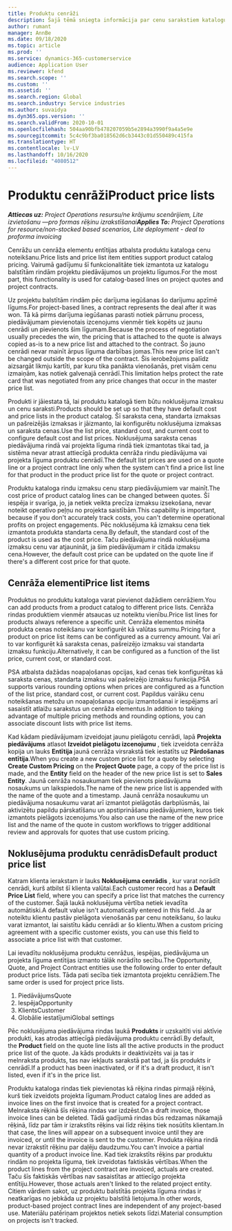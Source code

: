 ```yaml
---
title: Produktu cenrāži
description: Šajā tēmā sniegta informācija par cenu sarakstiem katalogu cenrāžos, ko izmanto projektu piedāvājumos un līgumos.
author: rumant
manager: AnnBe
ms.date: 09/18/2020
ms.topic: article
ms.prod: ''
ms.service: dynamics-365-customerservice
audience: Application User
ms.reviewer: kfend
ms.search.scope: ''
ms.custom: ''
ms.assetid: ''
ms.search.region: Global
ms.search.industry: Service industries
ms.author: suvaidya
ms.dyn365.ops.version: ''
ms.search.validFrom: 2020-10-01
ms.openlocfilehash: 504aa90bfb478207059b5e2894a3990f9a4a5e9e
ms.sourcegitcommit: 5c4c9bf3ba018562d6cb3443c01d550489c415fa
ms.translationtype: HT
ms.contentlocale: lv-LV
ms.lasthandoff: 10/16/2020
ms.locfileid: "4080512"
---
```

# <a name="product-price-lists"></a><span data-ttu-id="ff34e-103">Produktu cenrāži</span><span class="sxs-lookup"><span data-stu-id="ff34e-103">Product price lists</span></span>

<span data-ttu-id="ff34e-104">_**Attiecas uz:** Project Operations resursu/ne krājumu scenārijiem, Lite izvietošanu —pro formas rēķinu izrakstīšanai_</span><span class="sxs-lookup"><span data-stu-id="ff34e-104">_**Applies To:** Project Operations for resource/non-stocked based scenarios, Lite deployment - deal to proforma invoicing_</span></span>

<span data-ttu-id="ff34e-105">Cenrāžu un cenrāža elementu entītijas atbalsta produktu kataloga cenu noteikšanu.</span><span class="sxs-lookup"><span data-stu-id="ff34e-105">Price lists and price list item entities support product catalog pricing.</span></span> <span data-ttu-id="ff34e-106">Vairumā gadījumu šī funkcionalitāte tiek izmantota uz katalogu balstītām rindām projektu piedāvājumos un projektu līgumos.</span><span class="sxs-lookup"><span data-stu-id="ff34e-106">For the most part, this functionality is used for catalog-based lines on project quotes and project contracts.</span></span>

<span data-ttu-id="ff34e-107">Uz projektu balstītām rindām pēc darījuma iegūšanas šo darījumu apzīmē līgums.</span><span class="sxs-lookup"><span data-stu-id="ff34e-107">For project-based lines, a contract represents the deal after it was won.</span></span> <span data-ttu-id="ff34e-108">Tā kā pirms darījuma iegūšanas parasti notiek pārrunu process, piedāvājumam pievienotais izcenojums vienmēr tiek kopēts uz jaunu cenrādi un pievienots šim līgumam.</span><span class="sxs-lookup"><span data-stu-id="ff34e-108">Because the process of negotiation usually precedes the win, the pricing that is attached to the quote is always copied as-is to a new price list and attached to the contract.</span></span> <span data-ttu-id="ff34e-109">Šo jauno cenrādi nevar mainīt ārpus līguma darbības jomas.</span><span class="sxs-lookup"><span data-stu-id="ff34e-109">This new price list can't be changed outside the scope of the contract.</span></span> <span data-ttu-id="ff34e-110">Šis ierobežojums palīdz aizsargāt likmju kartīti, par kuru tika panākta vienošanās, pret visām cenu izmaiņām, kas notiek galvenajā cenrādī.</span><span class="sxs-lookup"><span data-stu-id="ff34e-110">This limitation helps protect the rate card that was negotiated from any price changes that occur in the master price list.</span></span>

<span data-ttu-id="ff34e-111">Produkti ir jāiestata tā, lai produktu katalogā tiem būtu noklusējuma izmaksu un cenu saraksti.</span><span class="sxs-lookup"><span data-stu-id="ff34e-111">Products should be set up so that they have default cost and price lists in the product catalog.</span></span> <span data-ttu-id="ff34e-112">Šī saraksta cena, standarta izmaksas un pašreizējās izmaksas ir jāizmanto, lai konfigurētu noklusējuma izmaksas un saraksta cenas.</span><span class="sxs-lookup"><span data-stu-id="ff34e-112">Use the list price, standard cost, and current cost to configure default cost and list prices.</span></span> <span data-ttu-id="ff34e-113">Noklusējuma saraksta cenas piedāvājuma rindā vai projekta līguma rindā tiek izmantotas tikai tad, ja sistēma nevar atrast attiecīgā produkta cenrāža rindu piedāvājuma vai projekta līguma produktu cenrādī.</span><span class="sxs-lookup"><span data-stu-id="ff34e-113">The default list prices are used on a quote line or a project contract line only when the system can't find a price list line for that product in the product price list for the quote or project contract.</span></span>

<span data-ttu-id="ff34e-114">Produktu kataloga rindu izmaksu cenu starp piedāvājumiem var mainīt.</span><span class="sxs-lookup"><span data-stu-id="ff34e-114">The cost price of product catalog lines can be changed between quotes.</span></span> <span data-ttu-id="ff34e-115">Šī iespēja ir svarīga, jo, ja netiek veikta precīza izmaksu izsekošana, nevar noteikt operatīvo peļņu no projekta saistībām.</span><span class="sxs-lookup"><span data-stu-id="ff34e-115">This capability is important, because if you don't accurately track costs, you can't determine operational profits on project engagements.</span></span> <span data-ttu-id="ff34e-116">Pēc noklusējuma kā izmaksu cena tiek izmantota produkta standarta cena.</span><span class="sxs-lookup"><span data-stu-id="ff34e-116">By default, the standard cost of the product is used as the cost price.</span></span> <span data-ttu-id="ff34e-117">Taču piedāvājuma rindā noklusējuma izmaksu cenu var atjaunināt, ja šim piedāvājumam ir citāda izmaksu cena.</span><span class="sxs-lookup"><span data-stu-id="ff34e-117">However, the default cost price can be updated on the quote line if there's a different cost price for that quote.</span></span>

## <a name="price-list-items"></a><span data-ttu-id="ff34e-118">Cenrāža elementi</span><span class="sxs-lookup"><span data-stu-id="ff34e-118">Price list items</span></span>

<span data-ttu-id="ff34e-119">Produktus no produktu kataloga varat pievienot dažādiem cenrāžiem.</span><span class="sxs-lookup"><span data-stu-id="ff34e-119">You can add products from a product catalog to different price lists.</span></span> <span data-ttu-id="ff34e-120">Cenrāža rindas produktiem vienmēr atsaucas uz noteiktu vienību.</span><span class="sxs-lookup"><span data-stu-id="ff34e-120">Price list lines for products always reference a specific unit.</span></span> <span data-ttu-id="ff34e-121">Cenrāža elementos minēta produkta cenas noteikšanu var konfigurēt kā valūtas summu.</span><span class="sxs-lookup"><span data-stu-id="ff34e-121">Pricing for a product on price list items can be configured as a currency amount.</span></span> <span data-ttu-id="ff34e-122">Vai arī to var konfigurēt kā saraksta cenas, pašreizējo izmaksu vai standarta izmaksu funkciju.</span><span class="sxs-lookup"><span data-stu-id="ff34e-122">Alternatively, it can be configured as a function of the list price, current cost, or standard cost.</span></span>

<span data-ttu-id="ff34e-123">PSA atbalsta dažādas noapaļošanas opcijas, kad cenas tiek konfigurētas kā saraksta cenas, standarta izmaksu vai pašreizējo izmaksu funkcija.</span><span class="sxs-lookup"><span data-stu-id="ff34e-123">PSA supports various rounding options when prices are configured as a function of the list price, standard cost, or current cost.</span></span> <span data-ttu-id="ff34e-124">Papildus vairāku cenu noteikšanas metožu un noapaļošanas opciju izmantošanai ir iespējams arī sasaistīt atlaižu sarakstus un cenrāža elementus.</span><span class="sxs-lookup"><span data-stu-id="ff34e-124">In addition to taking advantage of multiple pricing methods and rounding options, you can associate discount lists with price list items.</span></span> 

<span data-ttu-id="ff34e-125">Kad kādam piedāvājumam izveidojat jaunu pielāgotu cenrādi, lapā **Projekta piedāvājums** atlasot **Izveidot pielāgotu izcenojumu** , tiek izveidota cenrāža kopija un lauks **Entītija** jaunā cenrāža virsrakstā tiek iestatīts uz **Pārdošanas entītija**.</span><span class="sxs-lookup"><span data-stu-id="ff34e-125">When you create a new custom price list for a quote by selecting **Create Custom Pricing** on the **Project Quote** page, a copy of the price list is made, and the **Entity** field on the header of the new price list is set to **Sales Entity**.</span></span> <span data-ttu-id="ff34e-126">Jaunā cenrāža nosaukumam tiek pievienots piedāvājuma nosaukums un laikspiedols.</span><span class="sxs-lookup"><span data-stu-id="ff34e-126">The name of the new price list is appended with the name of the quote and a timestamp.</span></span> <span data-ttu-id="ff34e-127">Jaunā cenrāža nosaukumu un piedāvājuma nosaukumu varat arī izmantot pielāgotās darbplūsmās, lai aktivizētu papildu pārskatīšanu un apstiprināšanu piedāvājumiem, kuros tiek izmantots pielāgots izcenojums.</span><span class="sxs-lookup"><span data-stu-id="ff34e-127">You also can use the name of the new price list and the name of the quote in custom workflows to trigger additional review and approvals for quotes that use custom pricing.</span></span>

 
## <a name="default-product-price-list"></a><span data-ttu-id="ff34e-128">Noklusējuma produktu cenrādis</span><span class="sxs-lookup"><span data-stu-id="ff34e-128">Default product price list</span></span>
<span data-ttu-id="ff34e-129">Katram klienta ierakstam ir lauks **Noklusējuma cenrādis** , kur varat norādīt cenrādi, kurš atbilst šī klienta valūtai.</span><span class="sxs-lookup"><span data-stu-id="ff34e-129">Each customer record has a **Default Price List** field, where you can specify a price list that matches the currency of the customer.</span></span> <span data-ttu-id="ff34e-130">Šajā laukā noklusējuma vērtība netiek ievadīta automātiski.</span><span class="sxs-lookup"><span data-stu-id="ff34e-130">A default value isn't automatically entered in this field.</span></span> <span data-ttu-id="ff34e-131">Ja ar noteiktu klientu pastāv pielāgota vienošanās par cenu noteikšanu, šo lauku varat izmantot, lai saistītu kādu cenrādi ar šo klientu.</span><span class="sxs-lookup"><span data-stu-id="ff34e-131">When a custom pricing agreement with a specific customer exists, you can use this field to associate a price list with that customer.</span></span>

<span data-ttu-id="ff34e-132">Lai ievadītu noklusējuma produktu cenrāžus, iespējas, piedāvājuma un projekta līguma entītijas izmanto tālāk norādīto secību.</span><span class="sxs-lookup"><span data-stu-id="ff34e-132">The Opportunity, Quote, and Project Contract entities use the following order to enter default product price lists.</span></span> <span data-ttu-id="ff34e-133">Tāda pati secība tiek izmantota projektu cenrāžiem.</span><span class="sxs-lookup"><span data-stu-id="ff34e-133">The same order is used for project price lists.</span></span>

1.  <span data-ttu-id="ff34e-134">Piedāvājums</span><span class="sxs-lookup"><span data-stu-id="ff34e-134">Quote</span></span>
2.  <span data-ttu-id="ff34e-135">Iespēja</span><span class="sxs-lookup"><span data-stu-id="ff34e-135">Opportunity</span></span>
3.  <span data-ttu-id="ff34e-136">Klients</span><span class="sxs-lookup"><span data-stu-id="ff34e-136">Customer</span></span>
4.  <span data-ttu-id="ff34e-137">Globālie iestatījumi</span><span class="sxs-lookup"><span data-stu-id="ff34e-137">Global settings</span></span> 

<span data-ttu-id="ff34e-138">Pēc noklusējuma piedāvājuma rindas laukā **Produkts** ir uzskaitīti visi aktīvie produkti, kas atrodas attiecīgā piedāvājuma produktu cenrādī.</span><span class="sxs-lookup"><span data-stu-id="ff34e-138">By default, the **Product** field on the quote line lists all the active products in the product price list of the quote.</span></span> <span data-ttu-id="ff34e-139">Ja kāds produkts ir deaktivizēts vai ja tas ir melnraksta produkts, tas nav iekļauts sarakstā pat tad, ja šis produkts ir cenrādī.</span><span class="sxs-lookup"><span data-stu-id="ff34e-139">If a product has been inactivated, or if it's a draft product, it isn't listed, even if it's in the price list.</span></span> 

<span data-ttu-id="ff34e-140">Produktu kataloga rindas tiek pievienotas kā rēķina rindas pirmajā rēķinā, kurš tiek izveidots projekta līgumam.</span><span class="sxs-lookup"><span data-stu-id="ff34e-140">Product catalog lines are added as invoice lines on the first invoice that is created for a project contract.</span></span> <span data-ttu-id="ff34e-141">Melnraksta rēķinā šīs rēķina rindas var izdzēst.</span><span class="sxs-lookup"><span data-stu-id="ff34e-141">On a draft invoice, those invoice lines can be deleted.</span></span> <span data-ttu-id="ff34e-142">Tādā gadījumā rindas būs redzamas nākamajā rēķinā, līdz par tām ir izrakstīts rēķins vai līdz rēķins tiek nosūtīts klientam.</span><span class="sxs-lookup"><span data-stu-id="ff34e-142">In that case, the lines will appear on a subsequent invoice until they are invoiced, or until the invoice is sent to the customer.</span></span> <span data-ttu-id="ff34e-143">Produkta rēķina rindā nevar izrakstīt rēķinu par daļēju daudzumu.</span><span class="sxs-lookup"><span data-stu-id="ff34e-143">You can't invoice a partial quantity of a product invoice line.</span></span> <span data-ttu-id="ff34e-144">Kad tiek izrakstīts rēķins par produktu rindām no projekta līguma, tiek izveidotas faktiskās vērtības.</span><span class="sxs-lookup"><span data-stu-id="ff34e-144">When the product lines from the project contract are invoiced, actuals are created.</span></span> <span data-ttu-id="ff34e-145">Taču šīs faktiskās vērtības nav sasaistītas ar attiecīgo projekta entītiju.</span><span class="sxs-lookup"><span data-stu-id="ff34e-145">However, those actuals aren't linked to the related project entity.</span></span> <span data-ttu-id="ff34e-146">Citiem vārdiem sakot, uz produktu balstītās projekta līguma rindas ir neatkarīgas no jebkāda uz projektu balstītā lietojuma.</span><span class="sxs-lookup"><span data-stu-id="ff34e-146">In other words, product-based project contract lines are independent of any project-based use.</span></span> <span data-ttu-id="ff34e-147">Materiālu patēriņam projektos netiek sekots līdzi.</span><span class="sxs-lookup"><span data-stu-id="ff34e-147">Material consumption on projects isn't tracked.</span></span>
